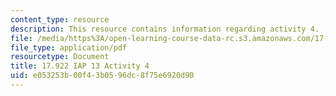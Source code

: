 ```yaml
---
content_type: resource
description: This resource contains information regarding activity 4.
file: /media/https%3A/open-learning-course-data-rc.s3.amazonaws.com/17-922-dr-martin-luther-king-jr-iap-design-seminar-january-iap-2013/e053253b00f43b0596dc8f75e6920d90_MIT17_922IAP13_Activity4.pdf
file_type: application/pdf
resourcetype: Document
title: 17.922 IAP 13 Activity 4
uid: e053253b-00f4-3b05-96dc-8f75e6920d90
---
```

